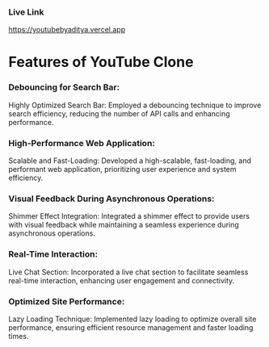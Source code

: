 ### Live Link
https://youtubebyaditya.vercel.app

# Features of YouTube Clone
### Debouncing for Search Bar:
Highly Optimized Search Bar: Employed a debouncing technique to improve search efficiency, reducing the number of API calls and enhancing performance.

### High-Performance Web Application:
Scalable and Fast-Loading: Developed a high-scalable, fast-loading, and performant web application, prioritizing user experience and system efficiency.

### Visual Feedback During Asynchronous Operations:
Shimmer Effect Integration: Integrated a shimmer effect to provide users with visual feedback while maintaining a seamless experience during asynchronous operations.

### Real-Time Interaction:
Live Chat Section: Incorporated a live chat section to facilitate seamless real-time interaction, enhancing user engagement and connectivity.

### Optimized Site Performance:
Lazy Loading Technique: Implemented lazy loading to optimize overall site performance, ensuring efficient resource management and faster loading times.
